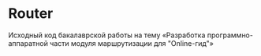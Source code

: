 # Router
Исходный код бакалаврской работы на тему «Разработка программно-аппаратной части модуля маршрутизации для "Online-гид"»

